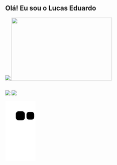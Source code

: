 ## Olá! Eu sou o Lucas Eduardo
  <div>
  <a href="https://github.com/Daruedo">
  <img height="200em" src="https://github-readme-stats.vercel.app/api?username=Daruedo&show_icons=true&theme=dracula&include_all_commits=true"/>
  <img height="200em" width="320em" src="https://github-readme-stats.vercel.app/api/top-langs/?username=Daruedo&layout=compact&langs_count=16&theme=dracula"/>
</div>
  
  ##
 
<div> 
  <a href = "mailto:daruedo@gmail.com"><img src="https://img.shields.io/badge/-Gmail-%23333?style=for-the-badge&logo=gmail&logoColor=white" target="_blank"></a>
  <a href="https://www.linkedin.com/in/lucas-eduardo-073304135/" target="_blank"><img src="https://img.shields.io/badge/-LinkedIn-%230077B5?style=for-the-badge&logo=linkedin&logoColor=white" target="_blank"></a> 
 
  ![Snake animation](https://github.com/rafaballerini/rafaballerini/blob/output/github-contribution-grid-snake.svg)
 
</div>
